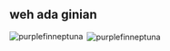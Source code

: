 ## weh ada ginian
<p><img align="left" src="https://github-readme-stats.vercel.app/api/top-langs?username=PurplefinNeptuna&hide=jupyter%20notebook&layout=compact&theme=github_dark" alt="purplefinneptuna" /></p>

<p>&nbsp;<img align="center" src="https://github-readme-stats.vercel.app/api?username=PurplefinNeptuna&include_all_commits=true&rank_icon=github&theme=github_dark" alt="purplefinneptuna" /></p>
